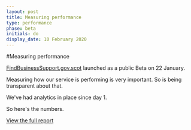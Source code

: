 ```yaml
---
layout: post
title: Measuring performance
type: performance
phase: beta
initials: do
display_date: 10 February 2020
---
```


#Measuring performance

[FindBusinessSupport.gov.scot](https://findbusinesssupport.gov.scot) launched as a public Beta on 22 January. 

Measuring how our service is performing is very important. So is being transparent about that.

We've had analytics in place since day 1.

So here's the numbers.

[View the full report](https://datastudio.google.com/reporting/6cabf104-a448-41c8-8f15-548a61cf48d1)
